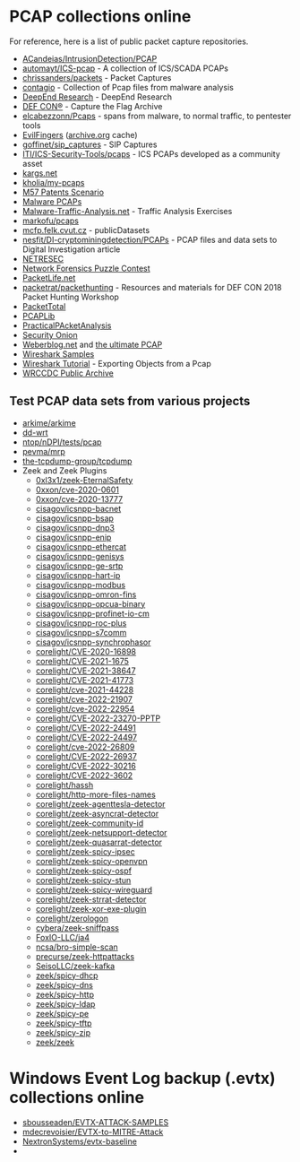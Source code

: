 # PCAP collections online

For reference, here is a list of public packet capture repositories.

* [ACandeias/IntrusionDetection/PCAP](https://github.com/ACandeias/IntrusionDetection/tree/master/PCAP)
* [automayt/ICS-pcap](https://github.com/automayt/ICS-pcap) - A collection of ICS/SCADA PCAPs
* [chrissanders/packets](https://github.com/chrissanders/packets) - Packet Captures
* [contagio](https://contagiodump.blogspot.com/2013/04/collection-of-pcap-files-from-malware.html) - Collection of Pcap files from malware analysis
* [DeepEnd Research](https://www.dropbox.com/sh/wje7mxs4nour40k/AAC3Zpoa5wLNwsGRvKxR9AnVa?dl=0) - DeepEnd Research
* [DEF CON®](https://www.defcon.org/html/links/dc-ctf.html) - Capture the Flag Archive
* [elcabezzonn/Pcaps](https://github.com/elcabezzonn/Pcaps) - spans from malware, to normal traffic, to pentester tools
* [EvilFingers](https://www.evilfingers.com/repository/pcaps.php) ([archive.org](https://web.archive.org/web/20171225100150/www.evilfingers.com/repository/pcaps.php) cache)
* [goffinet/sip_captures](https://github.com/goffinet/sip_captures) - SIP Captures
* [ITI/ICS-Security-Tools/pcaps](https://github.com/ITI/ICS-Security-Tools/tree/master/pcaps) - ICS PCAPs developed as a community asset
* [kargs.net](http://kargs.net/captures/)
* [kholia/my-pcaps](https://github.com/kholia/my-pcaps)
* [M57 Patents Scenario](http://downloads.digitalcorpora.org/corpora/scenarios/2009-m57-patents/net/)
* [Malware PCAPs](https://www.dropbox.com/sh/7fo4efxhpenexqp/AACmuri_l-LDiVDUDJ3hVLqPa?dl=0)
* [Malware-Traffic-Analysis.net](http://www.malware-traffic-analysis.net/training-exercises.html) - Traffic Analysis Exercises
* [markofu/pcaps](https://github.com/markofu/pcaps)
* [mcfp.felk.cvut.cz](https://mcfp.felk.cvut.cz/publicDatasets/) - publicDatasets
* [nesfit/DI-cryptominingdetection/PCAPs](https://github.com/nesfit/DI-cryptominingdetection/tree/master/PCAPs) - PCAP files and data sets to Digital Investigation article 
* [NETRESEC](https://www.netresec.com/?page=PcapFiles)
* [Network Forensics Puzzle Contest](http://forensicscontest.com/puzzles)
* [PacketLife.net](https://packetlife.net/captures/)
* [packetrat/packethunting](https://github.com/packetrat/packethunting) - Resources and materials for DEF CON 2018 Packet Hunting Workshop
* [PacketTotal](https://packettotal.com/app/search)
* [PCAPLib](http://speed.cis.nctu.edu.tw/pcaplib/RemoteAccess.html)
* [PracticalPAcketAnalysis](https://github.com/markofu/pcaps/tree/master/PracticalPacketAnalysis/ppa-capture-files)
* [Security Onion](https://securityonion.readthedocs.io/en/latest/pcaps.html)
* [Weberblog.net](https://weberblog.net/tag/pcap/) and [the ultimate PCAP](https://weberblog.net/the-ultimate-pcap/)
* [Wireshark Samples](https://wiki.wireshark.org/SampleCaptures)
* [Wireshark Tutorial](https://unit42.paloaltonetworks.com/using-wireshark-exporting-objects-from-a-pcap/) - Exporting Objects from a Pcap
* [WRCCDC Public Archive](https://archive.wrccdc.org/pcaps/)

## Test PCAP data sets from various projects

* [arkime/arkime](https://github.com/arkime/arkime/tree/master/tests/pcap)
* [dd-wrt](https://svn.dd-wrt.com/browser/src/router/ndpi-netfilter/tests/pcap)
* [ntop/nDPI/tests/pcap](https://github.com/ntop/nDPI/tree/dev/tests/pcap)
* [pevma/mrp](https://github.com/pevma/mrp)
* [the-tcpdump-group/tcpdump](https://github.com/the-tcpdump-group/tcpdump/tree/master/tests)
* Zeek and Zeek Plugins
    - [0xl3x1/zeek-EternalSafety](https://github.com/0xl3x1/zeek-EternalSafety)
    - [0xxon/cve-2020-0601](https://github.com/0xxon/cve-2020-0601)
    - [0xxon/cve-2020-13777](https://github.com/0xxon/cve-2020-13777)
    - [cisagov/icsnpp-bacnet](https://github.com/cisagov/icsnpp-bacnet)
    - [cisagov/icsnpp-bsap](https://github.com/cisagov/icsnpp-bsap)
    - [cisagov/icsnpp-dnp3](https://github.com/cisagov/icsnpp-dnp3)
    - [cisagov/icsnpp-enip](https://github.com/cisagov/icsnpp-enip)
    - [cisagov/icsnpp-ethercat](https://github.com/cisagov/icsnpp-ethercat)
    - [cisagov/icsnpp-genisys](https://github.com/cisagov/icsnpp-genisys)
    - [cisagov/icsnpp-ge-srtp](https://github.com/cisagov/icsnpp-ge-srtp)
    - [cisagov/icsnpp-hart-ip](https://github.com/cisagov/icsnpp-hart-ip)
    - [cisagov/icsnpp-modbus](https://github.com/cisagov/icsnpp-modbus)
    - [cisagov/icsnpp-omron-fins](https://github.com/cisagov/icsnpp-omron-fins)
    - [cisagov/icsnpp-opcua-binary](https://github.com/cisagov/icsnpp-opcua-binary)
    - [cisagov/icsnpp-profinet-io-cm](https://github.com/cisagov/icsnpp-profinet-io-cm)
    - [cisagov/icsnpp-roc-plus](https://github.com/cisagov/icsnpp-roc-plus)
    - [cisagov/icsnpp-s7comm](https://github.com/cisagov/icsnpp-s7comm)
    - [cisagov/icsnpp-synchrophasor](https://github.com/cisagov/icsnpp-synchrophasor)
    - [corelight/CVE-2020-16898](https://github.com/corelight/CVE-2020-16898)
    - [corelight/CVE-2021-1675](https://github.com/corelight/CVE-2021-1675)
    - [corelight/CVE-2021-38647](https://github.com/corelight/CVE-2021-38647)
    - [corelight/CVE-2021-41773](https://github.com/corelight/CVE-2021-41773)
    - [corelight/cve-2021-44228](https://github.com/corelight/cve-2021-44228)
    - [corelight/cve-2022-21907](https://github.com/corelight/cve-2022-21907)
    - [corelight/cve-2022-22954](https://github.com/corelight/cve-2022-22954)
    - [corelight/CVE-2022-23270-PPTP](https://github.com/corelight/CVE-2022-23270-PPTP)
    - [corelight/CVE-2022-24491](https://github.com/corelight/CVE-2022-24491)
    - [corelight/CVE-2022-24497](https://github.com/corelight/CVE-2022-24497)
    - [corelight/cve-2022-26809](https://github.com/corelight/cve-2022-26809)
    - [corelight/CVE-2022-26937](https://github.com/corelight/CVE-2022-26937)
    - [corelight/CVE-2022-30216](https://github.com/corelight/CVE-2022-30216)
    - [corelight/CVE-2022-3602](https://github.com/corelight/CVE-2022-3602)
    - [corelight/hassh](https://github.com/corelight/hassh)
    - [corelight/http-more-files-names](https://github.com/corelight/http-more-files-names)
    - [corelight/zeek-agenttesla-detector](https://github.com/corelight/zeek-agenttesla-detector)
    - [corelight/zeek-asyncrat-detector](https://github.com/corelight/zeek-asyncrat-detector)
    - [corelight/zeek-community-id](https://github.com/corelight/zeek-community-id)
    - [corelight/zeek-netsupport-detector](https://github.com/corelight/zeek-netsupport-detector)
    - [corelight/zeek-quasarrat-detector](https://github.com/corelight/zeek-quasarrat-detector)
    - [corelight/zeek-spicy-ipsec](https://github.com/corelight/zeek-spicy-ipsec)
    - [corelight/zeek-spicy-openvpn](https://github.com/corelight/zeek-spicy-openvpn)
    - [corelight/zeek-spicy-ospf](https://github.com/corelight/zeek-spicy-ospf)
    - [corelight/zeek-spicy-stun](https://github.com/corelight/zeek-spicy-stun)
    - [corelight/zeek-spicy-wireguard](https://github.com/corelight/zeek-spicy-wireguard)
    - [corelight/zeek-strrat-detector](https://github.com/corelight/zeek-strrat-detector)
    - [corelight/zeek-xor-exe-plugin](https://github.com/corelight/zeek-xor-exe-plugin)
    - [corelight/zerologon](https://github.com/corelight/zerologon)
    - [cybera/zeek-sniffpass](https://github.com/cybera/zeek-sniffpass)
    - [FoxIO-LLC/ja4](https://github.com/FoxIO-LLC/ja4)
    - [ncsa/bro-simple-scan](https://github.com/ncsa/bro-simple-scan)
    - [precurse/zeek-httpattacks](https://github.com/precurse/zeek-httpattacks)
    - [SeisoLLC/zeek-kafka](https://github.com/SeisoLLC/zeek-kafka)
    - [zeek/spicy-dhcp](https://github.com/zeek/spicy-dhcp)
    - [zeek/spicy-dns](https://github.com/zeek/spicy-dns)
    - [zeek/spicy-http](https://github.com/zeek/spicy-http)
    - [zeek/spicy-ldap](https://github.com/zeek/spicy-ldap)
    - [zeek/spicy-pe](https://github.com/zeek/spicy-pe)
    - [zeek/spicy-tftp](https://github.com/zeek/spicy-tftp)
    - [zeek/spicy-zip](https://github.com/zeek/spicy-zip)
    - [zeek/zeek](https://github.com/zeek/zeek/tree/master/testing/btest/Traces)

# Windows Event Log backup (.evtx) collections online

* [sbousseaden/EVTX-ATTACK-SAMPLES](https://github.com/sbousseaden/EVTX-ATTACK-SAMPLES)
* [mdecrevoisier/EVTX-to-MITRE-Attack](https://github.com/mdecrevoisier/EVTX-to-MITRE-Attack)
* [NextronSystems/evtx-baseline](https://github.com/NextronSystems/evtx-baseline)
* 